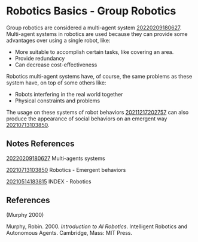 ---
---
# Robotics Basics - Group Robotics

Group robotics are considered a multi-agent system
[20220209180627](/notes/20220209180627). Multi-agent systems in robotics are used because
they can provide some advantages over using a single robot, like:

-   More suitable to accomplish certain tasks, like covering an area.
-   Provide redundancy
-   Can decrease cost-effectiveness

Robotics multi-agent systems have, of course, the same problems as these
system have, on top of some others like:

-   Robots interfering in the real world together
-   Physical constraints and problems

The usage on these systems of robot behaviors [20211217202757](/notes/20211217202757) can
also produce the appearance of social behaviors on an emergent way
[20210713103850](/notes/20210713103850).

## Notes References

[20220209180627](/notes/20220209180627) Multi-agents systems

[20210713103850](/notes/20210713103850) Robotics - Emergent behaviors

[20210514183815](/notes/20210514183815) INDEX - Robotics

## References

(Murphy 2000)

Murphy, Robin. 2000. *Introduction to AI Robotics*. Intelligent Robotics
and Autonomous Agents. Cambridge, Mass: MIT Press.
